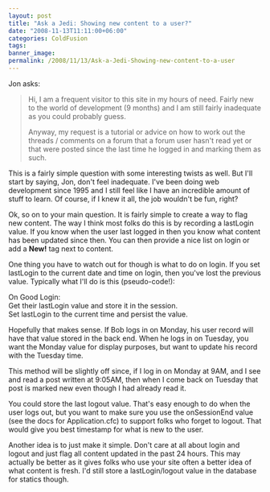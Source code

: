 ```yaml
---
layout: post
title: "Ask a Jedi: Showing new content to a user?"
date: "2008-11-13T11:11:00+06:00"
categories: ColdFusion 
tags: 
banner_image: 
permalink: /2008/11/13/Ask-a-Jedi-Showing-new-content-to-a-user
---
```


Jon asks:

<blockquote>
<p>
Hi, I am a frequent visitor to this site in my hours of
need. Fairly new to the world of development (9 months) and I am still fairly inadequate as you could probably guess.
</p>
<p>
Anyway, my request is a tutorial or advice on how to work out the threads / comments on a forum that a forum user
hasn't read yet or that were posted since the last time he logged in and marking them as such.
</p>
</blockquote>

This is a fairly simple question with some interesting twists as well. But I'll start by saying, Jon, don't feel inadequate. I've been doing web development since 1995 and I still feel like I have an incredible amount of stuff to learn. Of course, if I knew it all, the job wouldn't be fun, right?
<!--more-->
Ok, so on to your main question. It is fairly simple to create a way to flag new content. The way I think most folks do this is by recording a lastLogin value. If you know when the user last logged in then you know what content has been updated since then. You can then provide a nice list on login or add a <b>New!</b> tag next to content.

One thing you have to watch out for though is what to do on login. If you set lastLogin to the current date and time on login, then you've lost the previous value. Typically what I'll do is this (pseudo-code!):

On Good Login:<br />
Get their lastLogin value and store it in the session.<br />
Set lastLogin to the current time and persist the value.

Hopefully that makes sense. If Bob logs in on Monday, his user record will have that value stored in the back end. When he logs in on Tuesday, you want the Monday value for display purposes, but want to update his record with the Tuesday time.

This method will be slightly off since, if I log in on Monday at 9AM, and I see and read a post written at 9:05AM, then when I come back on Tuesday that post is marked new even though I had already read it.

You could store the last logout value. That's easy enough to do when the user logs out, but you want to make sure you use the onSessionEnd value (see the docs for Application.cfc) to support folks who forget to logout. That would give you best timestamp for what is new to the user.

Another idea is to just make it simple. Don't care at all about login and logout and just flag all content updated in the past 24 hours. This may actually be better as it gives folks who use your site often a better idea of what content is fresh. I'd still store a lastLogin/logout value in the database for statics though.